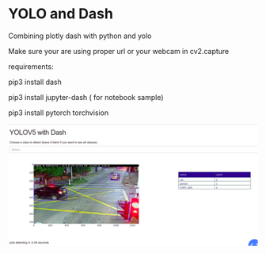 # YOLO and Dash
Combining plotly dash with python and yolo

Make sure your are using proper url or your webcam in cv2.capture

requirements:

pip3 install dash

pip3 install jupyter-dash ( for notebook sample)

pip3 install pytorch torchvision



![alt text](https://github.com/titopuertolara/yolodash/blob/main/Selection_092.png?raw=true)


